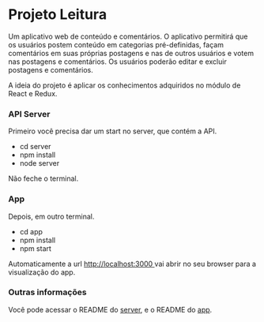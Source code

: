 # Projeto Leitura

Um aplicativo web de conteúdo e comentários. O aplicativo permitirá que os usuários postem conteúdo em categorias pré-definidas, façam comentários em suas próprias postagens e nas de outros usuários e votem nas postagens e comentários. Os usuários poderão editar e excluir postagens e comentários.

A ideia do projeto é aplicar os conhecimentos adquiridos no módulo de React e Redux.

### API Server

Primeiro você precisa dar um start no server, que contém a API.

- cd server
- npm install
- node server

Não feche o terminal.

### App

Depois, em outro terminal.

- cd app
- npm install
- npm start

Automaticamente a url [http://localhost:3000 ](http://localhost:3000) vai abrir no seu browser para a visualização do app.

### Outras informações

Você pode acessar o README do [server](https://github.com/webvini/udacity/tree/master/reading/server), e o README do [app](https://github.com/webvini/udacity/tree/master/reading/app).